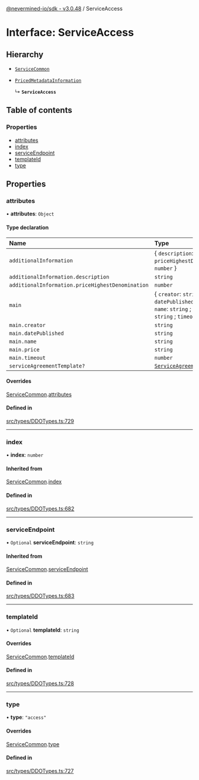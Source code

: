 [@nevermined-io/sdk - v3.0.48](../code-reference.md) / ServiceAccess

# Interface: ServiceAccess

## Hierarchy

- [`ServiceCommon`](ServiceCommon.md)

- [`PricedMetadataInformation`](../code-reference.md#pricedmetadatainformation)

  ↳ **`ServiceAccess`**

## Table of contents

### Properties

- [attributes](ServiceAccess.md#attributes)
- [index](ServiceAccess.md#index)
- [serviceEndpoint](ServiceAccess.md#serviceendpoint)
- [templateId](ServiceAccess.md#templateid)
- [type](ServiceAccess.md#type)

## Properties

### attributes

• **attributes**: `Object`

#### Type declaration

| Name                                             | Type                                                                                                              |
| :----------------------------------------------- | :---------------------------------------------------------------------------------------------------------------- |
| `additionalInformation`                          | \{ `description`: `string` ; `priceHighestDenomination`: `number` }                                               |
| `additionalInformation.description`              | `string`                                                                                                          |
| `additionalInformation.priceHighestDenomination` | `number`                                                                                                          |
| `main`                                           | \{ `creator`: `string` ; `datePublished`: `string` ; `name`: `string` ; `price`: `string` ; `timeout`: `number` } |
| `main.creator`                                   | `string`                                                                                                          |
| `main.datePublished`                             | `string`                                                                                                          |
| `main.name`                                      | `string`                                                                                                          |
| `main.price`                                     | `string`                                                                                                          |
| `main.timeout`                                   | `number`                                                                                                          |
| `serviceAgreementTemplate?`                      | [`ServiceAgreementTemplate`](ServiceAgreementTemplate.md)                                                         |

#### Overrides

[ServiceCommon](ServiceCommon.md).[attributes](ServiceCommon.md#attributes)

#### Defined in

[src/types/DDOTypes.ts:729](https://github.com/nevermined-io/sdk-js/blob/3dcdc40df4b696818df973436cd5db5f9720688a/src/types/DDOTypes.ts#L729)

---

### index

• **index**: `number`

#### Inherited from

[ServiceCommon](ServiceCommon.md).[index](ServiceCommon.md#index)

#### Defined in

[src/types/DDOTypes.ts:682](https://github.com/nevermined-io/sdk-js/blob/3dcdc40df4b696818df973436cd5db5f9720688a/src/types/DDOTypes.ts#L682)

---

### serviceEndpoint

• `Optional` **serviceEndpoint**: `string`

#### Inherited from

[ServiceCommon](ServiceCommon.md).[serviceEndpoint](ServiceCommon.md#serviceendpoint)

#### Defined in

[src/types/DDOTypes.ts:683](https://github.com/nevermined-io/sdk-js/blob/3dcdc40df4b696818df973436cd5db5f9720688a/src/types/DDOTypes.ts#L683)

---

### templateId

• `Optional` **templateId**: `string`

#### Overrides

[ServiceCommon](ServiceCommon.md).[templateId](ServiceCommon.md#templateid)

#### Defined in

[src/types/DDOTypes.ts:728](https://github.com/nevermined-io/sdk-js/blob/3dcdc40df4b696818df973436cd5db5f9720688a/src/types/DDOTypes.ts#L728)

---

### type

• **type**: `"access"`

#### Overrides

[ServiceCommon](ServiceCommon.md).[type](ServiceCommon.md#type)

#### Defined in

[src/types/DDOTypes.ts:727](https://github.com/nevermined-io/sdk-js/blob/3dcdc40df4b696818df973436cd5db5f9720688a/src/types/DDOTypes.ts#L727)
